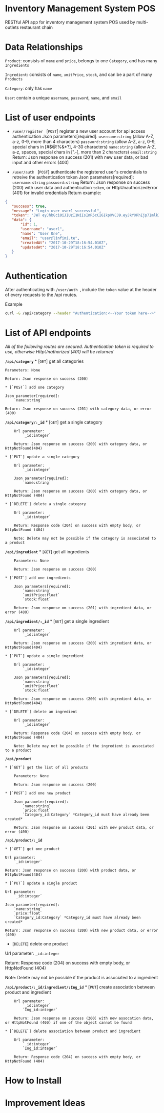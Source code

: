 # Inventory Management System POS
RESTful API app for inventory management system POS used by multi-outlets restaurant chain

# Data Relationships

`Product`: consists of `name` and `price`, belongs to one `Category`, and has many `Ingredients`

`Ingredient`: consists of `name`, `unitPrice`, `stock`, and can be a part of many `Products`

`Category`: only has `name`

`User`: contain a unique `username`, `password`, `name`, and `email`

# List of user endpoints

* `/user/register `
 [`POST`] register a new user account for api access authentication
 Json parameters[required]: 
    `username:string` (allow A-Z, a-z, 0-9, more than 4 characters)
    `password:string` (allow A-Z, a-z, 0-9, special chars in [#$@!%&*?], 4-30 characters)
    `name:string` (allow A-Z, a-z, spaces, special chars in ['.-], more than 2 characters)
    `email:string`
 Return: Json response on success (201) with new user data, or bad input and other errors (400)

 
* `/user/auth `
 [`POST`] authenticate the registered user's credentials to retreive the authentication token
 Json parameters[required]:
    `username:string`
    `password:string`
 Return: Json response on success (200) with user data and authentication `token`, or HttpUnauthorizedError (401) for invalid credentials
 Return example:

 ```json
 {
    "success": true,
    "message": "Login user user1 successful",
    "token": "JWT eyJhbGciOiJIUzI1NiIsInR5cCI6IkpXVCJ9.eyJkYXRhIjp7ImlkIjoxLCJ1c2VybmFtZSI6InVzZXIxIiwicGFzc3dvcmQiOiIkMmEkMTAkNEtHLkdQRDAuSFFPd0EzeVlFVXQzT2Y0ZkNxeXE2NEpORFF0dkRSVUhrYVdPbVh1ZnQ0aHEiLCJuYW1lIjoiVXNlciBPbmUiLCJlbWFpbCI6InVzZXJAbGluZmluaS50ZSIsImNyZWF0ZWRBdCI6IjIwMTctMTAtMjlUMTg6MTY6NTQuMDEwWiIsInVwZGF0ZWRBdCI6IjIwMTctMTAtMjlUMTg6MTY6NTQuMDEwWiJ9LCJpYXQiOjE1MDkzMTE2MTgsImV4cCI6MTUwOTkxNjQxOH0.Vc0nDjY81sshXdKTTiY1xK_i1iVuVYVsW1-qwv8AuBo",
    "data": {
        "id": 1,
        "username": "user1",
        "name": "User One",
        "email": "user@linfini.te",
        "createdAt": "2017-10-29T18:16:54.010Z",
        "updatedAt": "2017-10-29T18:16:54.010Z"
    }
}
 ```

# Authentication

After authenticating with `/user/auth `, include the `token` value at the header of every requests to the /api routes.

Example

```bash
curl -G /api/category --header "Authentication:<--Your token here-->"
```

# List of API endpoints

*All of the following routes are secured. Authentication token is required to use, otherwise HttpUnathorized (401) will be returned*

**`/api/category`**
    * [`GET`] get all categories

    Parameters: None

    Return: Json response on success (200) 

    * [`POST`] add one category

    Json parameter[required]:  
        `name:string`

    Return: Json response on success (201) with category data, or error (400)


**`/api/category/:_id`**
    * [`GET`] get a single category

        Url parameter: 
            `_id:integer`

        Return: Json response on success (200) with category data, or HttpNotFound(404)
 
    * [`PUT`] update a single category

        Url parameter: 
            `_id:integer`

        Json parameter[required]:  
            `name:string`

        Return: Json response on success (200) with category data, or HttpNotFound (404)
 
    * [`DELETE`] delete a single category

        Url parameter: 
            `_id:integer`

        Return: Response code (204) on success with empty body, or HttpNotFound (404)

        Note: Delete may not be possible if the category is associated to a product


**`/api/ingredient`** 
    * [`GET`] get all ingredients

        Parameters: None

        Return: Json response on success (200) 

    * [`POST`] add one ingredients

        Json parameters[required]:
            `name:string`
            `unitPrice:float`
            `stock:float`

        Return: Json response on success (201) with ingredient data, or error (400)


**`/api/ingredient/:_id`**
    * [`GET`] get a single ingredient

        Url parameter: 
            `_id:integer`

        Return: Json response on success (200) with ingredient data, or HttpNotFound(404)
 
    * [`PUT`] update a single ingredient

        Url parameter: 
            `_id:integer`

        Json parameters[required]:
            `name:string`
            `unitPrice:float`
            `stock:float`

        Return: Json response on success (200) with ingredient data, or HttpNotFound(404)
 
    * [`DELETE`] delete an ingredient

        Url parameter: 
            `_id:integer`

        Return: Response code (204) on success with empty body, or HttpNotFound (404)

        Note: Delete may not be possible if the ingredient is associated to a product


**`/api/product`**

    * [`GET`] get the list of all products

        Parameters: None

        Return: Json response on success (200) 

    * [`POST`] add one new product

        Json parameter[required]:
            `name:string`
            `price:float`
            `Category_id:Category` *Category_id must have already been created*

        Return: Json response on success (201) with new product data, or error (400)

**`/api/product/:_id`**

    * [`GET`] get one product

    Url parameter:
        `_id:integer`

    Return: Json response on success (200) with product data, or HttpNotFound(404)

    * [`PUT`] update a single product

    Url parameter: 
        `_id:integer`

    Json parameter[required]:
        `name:string`
        `price:float`
        `Category_id:Category` *Category_id must have already been created*

    Return: Json response on success (200) with new product data, or error (400)

 * [`DELETE`] delete one product

 Url parameter: 
    `_id:integer`

 Return: Response code (204) on success with empty body, or HttpNotFound (404)

 Note: Delete may not be possible if the product is associated to a ingredient

**`/api/product/:_id/ingredient/:Ing_id`** 
    * [`PUT`] create association between product and ingredient

        Url parameter: 
            `_id:integer`
            `Ing_id:integer`

        Return: Json response on success (200) with new assocation data, or HttpNotFound (400) if one of the object cannot be found

    * [`DELETE`] delete association between product and ingredient

        Url parameter: 
            `_id:integer`
            `Ing_id:integer`

        Return: Response code (204) on success with empty body, or HttpNotFound (404)

# How to Install



# Improvement Ideas




